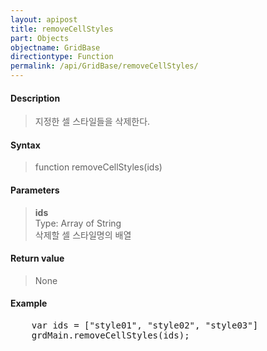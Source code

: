 ```yaml
---
layout: apipost
title: removeCellStyles
part: Objects
objectname: GridBase
directiontype: Function
permalink: /api/GridBase/removeCellStyles/
---
```



#### Description

> 지정한 셀 스타일들을 삭제한다.

#### Syntax

> function removeCellStyles(ids)

#### Parameters

> **ids**  
> Type: Array of String  
> 삭제할 셀 스타일명의 배열  

#### Return value

> None

#### Example

<pre class="prettyprint">
    var ids = ["style01", "style02", "style03"]
    grdMain.removeCellStyles(ids);
</pre>
